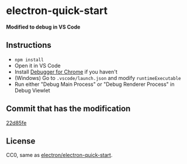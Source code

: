 # electron-quick-start

**Modified to debug in VS Code**

## Instructions

- `npm install`
- Open it in VS Code
- Install [Debugger for Chrome](https://marketplace.visualstudio.com/items/msjsdiag.debugger-for-chrome) if you haven't
- (Windows) Go to `.vscode/launch.json` and modify `runtimeExecutable`
- Run either "Debug Main Process" or "Debug Renderer Process" in Debug Viewlet

## Commit that has the modification

[22d85fe](https://github.com/octref/vscode-electron-debug/commit/22d85fe0d736b0842a7d3ad66b50c4097a8a4005)

## License

CC0, same as [electron/electron-quick-start](https://github.com/electron/electron-quick-start).